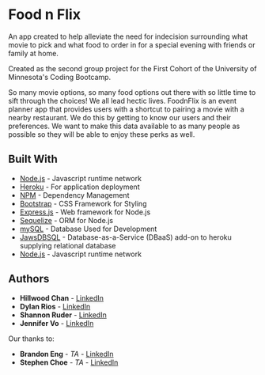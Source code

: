 # Food n Flix

An app created to help alleviate the need for indecision surrounding what movie to pick and what food to order in for a special evening with friends or family at home.

Created as the second group project for the First Cohort of the University of Minnesota's Coding Bootcamp.

<p>So many movie options, so many food options out there with so little time to sift through the choices! We all lead hectic lives. FoodnFlix is an event planner app that provides users with a shortcut to pairing a movie with a nearby restaurant. We do this by getting to know our users and their preferences. We want to make this data available to as many people as possible so they will be able to enjoy these perks as well.</p>



## Built With

* [Node.js](https://nodejs.org/en/about/) - Javascript runtime network
* [Heroku](https://www.heroku.com/) - For application deployment
* [NPM](https://www.npmjs.com/) - Dependency Management
* [Bootstrap](https://getbootstrap.com/docs/4.0/getting-started/introduction/) - CSS Framework for Styling
* [Express.js](https://expressjs.com/) - Web framework for Node.js
* [Sequelize](http://sequelize.readthedocs.io/en/v3/) - ORM for Node.js
* [mySQL](https://www.mysql.com/) - Database Used for Development
* [JawsDBSQL](https://www.jawsdb.com/) - Database-as-a-Service (DBaaS) add-on to heroku supplying relational database
* [Node.js](https://nodejs.org/en/about/) - Javascript runtime network


## Authors

* **Hillwood Chan** - [LinkedIn](https://github.com/hillwoodc)
* **Dylan Rios** - [LinkedIn](https://github.com/dylanrios)
* **Shannon Ruder** - [LinkedIn](https://linkedin.com/in/shannon-ruder-09a921/)
* **Jennifer Vo** - [LinkedIn](https://github.com/Unikwalk)

Our thanks to:

* **Brandon Eng** - *TA* - [LinkedIn](https://www.linkedin.com/in/engbrandon/)
* **Stephen Choe** - *TA* - [LinkedIn](https://www.linkedin.com/in/stphnchoe/)



